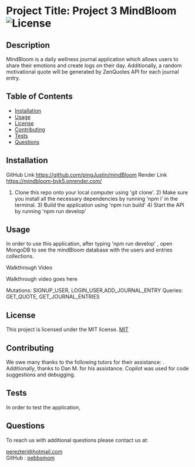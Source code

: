  # Project Title: Project 3 MindBloom ![License](https://img.shields.io/badge/License-MIT-yellow.svg)
## Description 
MindBloom is a daily wellness journal application which allows users to share their emotions and create logs on their day.  Additionally, a random motivational quote will be generated by ZenQuotes API for each journal entry.
## Table of Contents
* [Installation](#installation)
* [Usage](#usage)
* [License](#license)
* [Contributing](#contributing)
* [Tests](#tests)
* [Questions](#questions)
## Installation
GitHub Link  https://github.com/pingJustin/mindBloom
Render Link  https://mindbloom-bvk5.onrender.com/

1) Clone this repo onto your local computer using 'git clone'. 2) Make sure you install all the necessary dependencies by running 'npm i' in the terminal. 3) Build the application using 'npm run build'  4) Start the API by running 'npm run develop'
## Usage
In order to use this application, after typing 'npm run develop' , open MongoDB to see the mindBloom database with the users and entries collections.   

Walkthrough Video


Walkthrough video goes here

Mutations: SIGNUP_USER, LOGIN_USER,ADD_JOURNAL_ENTRY
Queries:  GET_QUOTE, GET_JOURNAL_ENTRIES
 
 
## License
This project is licensed under the MIT license. [MIT](https://opensource.org/licenses/MIT)
## Contributing
We owe many thanks to the following tutors for their assistance: .  Additionally, thanks to Dan M. for his assistance. Copilot was used for code suggestions and debugging.
## Tests
In order to test the application, 
## Questions
To reach us with additional questions please contact us at:



perezteri@hotmail.com  
GitHub : [pebbsmom](https://github.com/pebbsmom)


 
 
